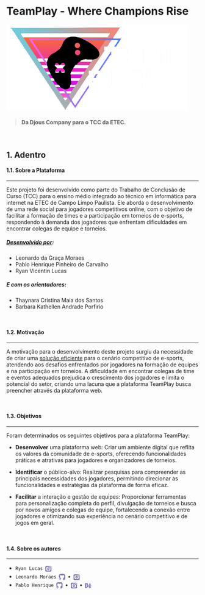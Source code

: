 # TeamPlay - Where Champions Rise
![TeamPlay](/public/assets/Logo_Full.png)


>#### Da Djous Company para o TCC da ETEC.



<br>

## 1. Adentro
#### 1.1. Sobre a Plataforma
___

Este projeto foi desenvolvido como parte do Trabalho de Conclusão de Curso (TCC) para o ensino médio integrado ao técnico em informática para internet na ETEC de Campo Limpo Paulista. Ele aborda o desenvolvimento de uma rede social para jogadores competitivos online, com o objetivo de facilitar a formação de times e a participação em torneios de e-sports, respondendo à demanda dos jogadores que enfrentam dificuldades em encontrar colegas de equipe e torneios.

##### [Desenvolvido por](#14-sobre-os-autores):
- Leonardo da Graça Moraes
- Pablo Henrique Pinheiro de Carvalho
- Ryan Vicentin Lucas

##### E com os orientadores:
- Thaynara Cristina Maia dos Santos
- Barbara Kathellen Andrade Porfirio

<br>


    
#### 1.2. Motivação
___

A motivação para o desenvolvimento deste projeto surgiu da necessidade de criar uma [solução eficiente](#13-objetivos) para o cenário competitivo de e-sports, atendendo aos desafios enfrentados por jogadores na formação de equipes e na participação em torneios. A dificuldade em encontrar colegas de time e eventos adequados prejudica o crescimento dos jogadores e limita o potencial do setor, criando uma lacuna que a plataforma TeamPlay busca preencher através da plataforma web. 

<br>


#### 1.3. Objetivos
___
Foram determinados os seguintes objetivos para a plataforma TeamPlay:

- **Desenvolver** uma plataforma web: Criar um ambiente digital que reflita os valores da comunidade de e-sports, oferecendo funcionalidades práticas e atrativas para jogadores e organizadores de torneios. 

- **Identificar** o público-alvo: Realizar pesquisas para compreender as principais necessidades dos jogadores, permitindo direcionar as funcionalidades e estratégias da plataforma de forma eficaz. 

- **Facilitar** a interação e gestão de equipes: Proporcionar ferramentas para personalização completa do perfil, divulgação de torneios e busca por novos amigos e colegas de equipe, fortalecendo a conexão entre jogadores e otimizando sua experiência no cenário competitivo e de jogos em geral.

<br>

 
#### 1.4. Sobre os autores
___
- ``Ryan Lucas`` <a href="https://www.instagram.com/ryanvl22/" title="Instagram"><img align="center" src="/public/assets/icons/social_icon_ig.png" width="22" height="22"></a>
- ``Leonardo Moraes`` <a href="https://github.com/Leonardo17102006" title="GitHub"><img align="center" src="/public/assets/icons/social_icon_gh.png" width="22" height="22"></a> • <a href="https://www.instagram.com/leonardodagracamoraes/" title="Instagram"><img align="center" src="/public/assets/icons/social_icon_ig.png" width="22" height="22"></a>
- ``Pablo Henrique`` <a href="https://github.com/Patagonias1/" title="GitHub"><img align="center" src="/public/assets/icons/social_icon_gh.png" width="22" height="22"></a> • <a href="https://www.instagram.com/phd_carvalho/" title="Instagram"><img align="center" src="/public/assets/icons/social_icon_ig.png" width="22" height="22"></a> • <a href="https://www.behance.net/swarm7619" title="Behance"><img align="center" src="/public/assets/icons/social_icon_be.png" width="22" height="22"></a>

